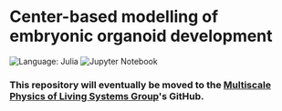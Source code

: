 # Center-based modelling of embryonic organoid development

![Language: Julia](https://img.shields.io/badge/language-Julia-ed207b)
![Jupyter Notebook](https://img.shields.io/badge/Notebook-Jupyter-f37821)

### This repository will eventually be moved to the [Multiscale Physics of Living Systems Group](https://github.com/MPoLS-lab)'s GitHub.
